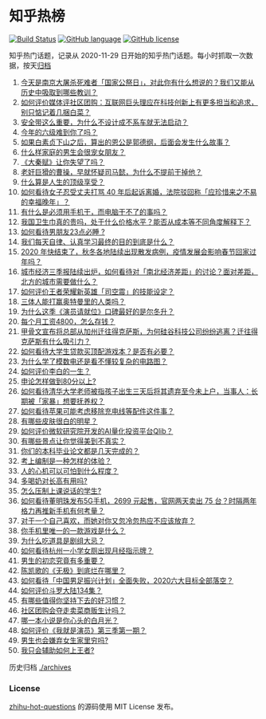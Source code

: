 # 知乎热榜
[![Build Status](https://github.com/ToWeLong/zhihu-hot-questions/workflows/CI/badge.svg)](https://github.com/ToWeLong/zhihu-hot-questions/actions)
[![GitHub language](https://img.shields.io/badge/language-golang-orange.svg)](https://golang.org/)
[![GitHub license](https://img.shields.io/github/license/ToWeLong/zhihu-hot-questions)](https://github.com/ToWeLong/zhihu-hot-questions/blob/main/LICENSE)

知乎热门话题，记录从 2020-11-29 日开始的知乎热门话题。每小时抓取一次数据，按天[归档](./archives)

<!-- BEGIN -->

1. [今天是南京大屠杀死难者「国家公祭日」，对此你有什么想说的？我们又能从历史中吸取到哪些教训？](https://www.zhihu.com/question/434587937)
1. [如何评价媒体评社区团购：互联网巨头理应在科技创新上有更多担当和追求，别只惦记着几捆白菜？](https://www.zhihu.com/question/434417447)
1. [安全带这么重要，为什么不设计成不系车就无法启动？](https://www.zhihu.com/question/30162877)
1. [今年的六级难到你了吗？](https://www.zhihu.com/question/434520166)
1. [如果白素贞下山之后，算出的恩公是郭德纲，后面会发生什么故事？](https://www.zhihu.com/question/432038058)
1. [什么样家庭的男生会很宠女朋友？](https://www.zhihu.com/question/313152078)
1. [《大秦赋》让你失望了吗？](https://www.zhihu.com/question/433283289)
1. [老奸巨猾的曹操，早就怀疑司马懿，为什么不提前干掉他？](https://www.zhihu.com/question/427132978)
1. [什么算是人生的顶级享受？](https://www.zhihu.com/question/56328597)
1. [如何看待女子忍受丈夫打骂 40 年后起诉离婚，法院驳回称「应珍惜来之不易的幸福晚年」？](https://www.zhihu.com/question/434543281)
1. [有什么是必须用手机干，而电脑干不了的事吗？](https://www.zhihu.com/question/433696129)
1. [我国卫生巾真的贵吗，处于什么价格水平？能否从成本等不同角度解释下？](https://www.zhihu.com/question/418037409)
1. [如何看待男朋友23点必睡 ?](https://www.zhihu.com/question/365619051)
1. [我们每天自律、认真学习最终的目的到底是什么？](https://www.zhihu.com/question/341125873)
1. [2020 年快结束了，秋冬各地陆续出现散发病例，疫情发展会影响春节回家过年吗？](https://www.zhihu.com/question/434611425)
1. [城市经济三季报陆续出炉，如何看待对「南北经济差距」的讨论？面对差距，北方的城市需要做什么？](https://www.zhihu.com/question/434197542)
1. [如何评价王者荣耀新英雄「司空震」的技能设定？](https://www.zhihu.com/question/434389291)
1. [三体人能打赢奥特曼里的人类吗？](https://www.zhihu.com/question/431673739)
1. [为什么这季《演员请就位》口碑最好的是尔冬升？](https://www.zhihu.com/question/433301396)
1. [每个月工资4800，怎么存钱？](https://www.zhihu.com/question/433122058)
1. [甲骨文宣布将总部从加州迁往得克萨斯，为何硅谷科技公司纷纷逃离？迁往得克萨斯有什么吸引力？](https://www.zhihu.com/question/434610442)
1. [如何看待大学生贷款买顶配游戏本？是否有必要？](https://www.zhihu.com/question/434145656)
1. [为什么学了模数电还是看不懂较复杂的电路图？](https://www.zhihu.com/question/432824969)
1. [如何评价李白的一生？](https://www.zhihu.com/question/50558667)
1. [申论怎样做到80分以上?](https://www.zhihu.com/question/319949752)
1. [如何看待清华大学老师被指孩子出生三天后将其遗弃至今未上户，当事人：长期被「家暴」想要抚养权？](https://www.zhihu.com/question/434516431)
1. [如何看待苹果可能考虑移除充电线等配件这件事？](https://www.zhihu.com/question/434207581)
1. [有哪些皮肤很白的明星？](https://www.zhihu.com/question/321631237)
1. [如何评价微软研究院开发的AI量化投资平台Qlib？](https://www.zhihu.com/question/434138202)
1. [有哪些景点让你觉得美到不真实？](https://www.zhihu.com/question/430519471)
1. [你们的本科毕业论文都是几天完成的？](https://www.zhihu.com/question/275580447)
1. [考上编制是一种怎样的体验？](https://www.zhihu.com/question/64229374)
1. [人的心机可以可怕到什么程度？](https://www.zhihu.com/question/431044917)
1. [多喝奶对长高有用吗?](https://www.zhihu.com/question/426002620)
1. [怎么压制上课说话的学生?](https://www.zhihu.com/question/422882343)
1. [如何看待董明珠发布5G手机，2699 元起售，官网两天卖出 75 台？时隔两年格力再推新手机有何考量？](https://www.zhihu.com/question/434021475)
1. [对于一个自己喜欢，而她对你又忽冷忽热应不应该放弃？](https://www.zhihu.com/question/429264012)
1. [你手机里唯一的一款游戏是什么？](https://www.zhihu.com/question/430068341)
1. [为什么吃道具是剧组大忌？](https://www.zhihu.com/question/47907880)
1. [如何看待杭州一小学女厕出现月经指示牌？](https://www.zhihu.com/question/434355875)
1. [男生的初恋究竟有多重要？](https://www.zhihu.com/question/284422641)
1. [陈凯歌的《无极》到底烂在哪里？](https://www.zhihu.com/question/20702665)
1. [如何看待「中国男足振兴计划」全面失败，2020六大目标全部落空？](https://www.zhihu.com/question/434286196)
1. [如何评价斗罗大陆134集？](https://www.zhihu.com/question/433566197)
1. [有哪些值得你坚持下去的好习惯？](https://www.zhihu.com/question/418265751)
1. [社区团购会夺走卖菜商贩生计吗？](https://www.zhihu.com/question/432629894)
1. [哪一本小说是你心头的白月光？](https://www.zhihu.com/question/370641581)
1. [如何评价《我就是演员》第三季第一期？](https://www.zhihu.com/question/352732719)
1. [男生也会嫌弃女生家里穷吗?](https://www.zhihu.com/question/372689929)
1. [我只会辅助如何上王者?](https://www.zhihu.com/question/430384187)

<!-- END -->

历史归档 [./archives](./archives)


### License
[zhihu-hot-questions](https://github.com/towelong/zhihu-hot-questions) 的源码使用 MIT License 发布。